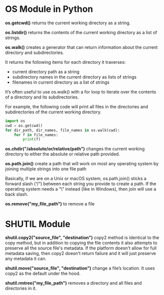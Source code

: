# OS Module in Python

**os.getcwd()** returns the current working directory as a string. 

**os.listdir()** returns the contents of the current working directory as a list of strings. 

**os.walk()** creates a generator that can return information about the current directory and subdirectories. 

It returns the following items for each directory it traverses:

- current directory path as a string
- subdirectory names in the current directory as lists of strings
- filenames in current directory as a list of strings

It’s often useful to use os.walk() with a for loop to iterate over the contents of a directory and its subdirectories.

For example, the following code will print all files in the directories and subdirectories of the current working directory.

```python
import os
cwd = os.getcwd()
for dir_path, dir_names, file_names in os.walk(cwd):
    for f in file_names:
        print(f)
```

**os.chdir("/absolute/or/relative/path")** changes the current working directory to either the absolute or relative path provided.

**os.path.join()** create a path that will work on most any operating system by joining multiple strings into one file path

Basically, if we are on a Unix or macOS system, os.path.join() sticks a forward slash (“/”) between each string you provide to create a path. If the operating system needs a “\” instead (like in Windows), then join will use a back slash.

**os.remove("my_file_path")** to remove a file

# SHUTIL Module

**shutil.copy2("source_file", "destination")** copy2 method is identical to the copy method, but in addition to copying the file contents it also attempts to preserve all the source file's metadata. If the platform doesn't allow for full metadata saving, then copy2 doesn't return failure and it will just preserve any metadata it can.

**shutil.move("source_file", "destination")** change a file’s location. It uses copy2 as the default under the hood.

**shutil.rmtree("my_file_path")** removes a directory and all files and directories in it.
